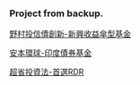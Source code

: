 ### Project from backup.

[野村投信債創新-新興收益傘型基金](https://ziv50109.github.io/projectBackup/2018_5_ipo_2_Nomura-IPO/index.html)

[安本環球-印度債券基金](https://ziv50109.github.io/projectBackup/20170613_minisite/index.html)

[超省投資法-首選RDR](https://ziv50109.github.io/projectBackup/201701_Aberdeen_RDR/index.html)
